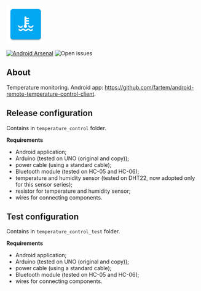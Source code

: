 <img src="media/ic_app.png" height="100px" />

[![Android Arsenal](https://img.shields.io/badge/Android%20Arsenal-site-brightgreen)](https://android-arsenal.com/details/3/7943)
![Open issues](https://img.shields.io/github/issues-raw/fartem/arduino-temperature-control.svg?color=ff534a)

## About

Temperature monitoring. Android app: https://github.com/fartem/android-remote-temperature-control-client.

## Release configuration

Contains in `temperature_control` folder.

**Requirements**

- Android application;
- Arduino (tested on UNO (original and copy));
- power cable (using a standard cable);
- Bluetooth module (tested on HC-05 and HC-06);
- temperature and humidity sensor (tested on DHT22, now adopted only for this sensor series);
- resistor for temperature and humidity sensor;
- wires for connecting components.

## Test configuration

Contains in `temperature_control_test` folder.

**Requirements**

- Android application;
- Arduino (tested on UNO (original and copy));
- power cable (using a standard cable);
- Bluetooth module (tested on HC-05 and HC-06);
- wires for connecting components.
